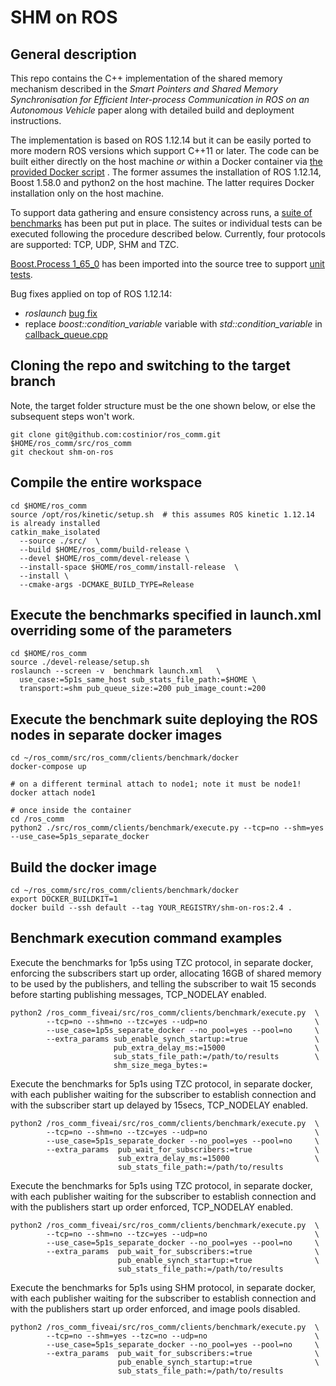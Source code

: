 # SHM on ROS
## General description
This repo contains the C++ implementation of the shared memory mechanism described in the _Smart Pointers and Shared Memory Synchronisation for Efficient Inter-process Communication in ROS on an Autonomous Vehicle_ paper along with detailed build and deployment instructions.

The implementation is based on ROS 1.12.14 but it can be easily ported to more modern ROS versions which support C++11 or later. The code can be built either directly on the host machine _or_ within a Docker container via  [the provided Docker script](https://github.com/costinior/ros_comm/blob/shm-on-ros/clients/benchmark/docker/Dockerfile) . The former assumes the installation of ROS 1.12.14, Boost 1.58.0 and python2 on the host machine. The latter requires Docker installation only on the host machine.

To support data gathering and ensure consistency across runs, a [suite of benchmarks](https://github.com/costinior/ros_comm/tree/shm-on-ros/clients/benchmark) has been put put in place. The suites or individual tests can be executed following the procedure described below. Currently, four protocols are supported: TCP, UDP, SHM and TZC.

[Boost.Process 1_65_0](https://www.boost.org/doc/libs/1_65_0/doc/html/process.html) has been imported into the source tree to support [unit tests](https://github.com/costinior/ros_comm/blob/shm-on-ros/test/test_roscpp/test/test_shm).

Bug fixes applied on top of ROS 1.12.14:
 - _roslaunch_ [bug fix](https://github.com/ros/ros_comm/pull/1115)
 - replace _boost::condition_variable_ variable with _std::condition_variable_ in [callback_queue.cpp](https://github.com/costinior/ros_comm/blob/shm-on-ros/clients/roscpp/src/libros/callback_queue.cpp)
## Cloning the repo and switching to the target branch
Note, the target folder structure must be the one shown below, or else the subsequent steps won't work.
```
git clone git@github.com:costinior/ros_comm.git $HOME/ros_comm/src/ros_comm
git checkout shm-on-ros
```
## Compile the entire workspace
```
cd $HOME/ros_comm
source /opt/ros/kinetic/setup.sh  # this assumes ROS kinetic 1.12.14 is already installed
catkin_make_isolated
  --source ./src/  \
  --build $HOME/ros_comm/build-release \
  --devel $HOME/ros_comm/devel-release \
  --install-space $HOME/ros_comm/install-release  \
  --install \
  --cmake-args -DCMAKE_BUILD_TYPE=Release
```
## Execute the benchmarks specified in launch.xml overriding some of the parameters
```
cd $HOME/ros_comm
source ./devel-release/setup.sh
roslaunch --screen -v  benchmark launch.xml   \
  use_case:=5p1s_same_host sub_stats_file_path:=$HOME \
  transport:=shm pub_queue_size:=200 pub_image_count:=200
```
## Execute the benchmark suite deploying the ROS nodes in separate docker images
```
cd ~/ros_comm/src/ros_comm/clients/benchmark/docker
docker-compose up

# on a different terminal attach to node1; note it must be node1!
docker attach node1

# once inside the container
cd /ros_comm
python2 ./src/ros_comm/clients/benchmark/execute.py --tcp=no --shm=yes --use_case=5p1s_separate_docker
```
## Build the docker image
```
cd ~/ros_comm/src/ros_comm/clients/benchmark/docker
export DOCKER_BUILDKIT=1
docker build --ssh default --tag YOUR_REGISTRY/shm-on-ros:2.4 .
```

## Benchmark execution command examples
Execute the benchmarks for 1p5s using TZC protocol, in separate docker, enforcing the subscribers start up order, allocating 16GB of shared memory to be used by the publishers, and telling the subscriber to wait 15 seconds before starting publishing messages, TCP_NODELAY enabled.
```
python2 /ros_comm_fiveai/src/ros_comm/clients/benchmark/execute.py  \
        --tcp=no --shm=no --tzc=yes --udp=no                        \
        --use_case=1p5s_separate_docker --no_pool=yes --pool=no     \
        --extra_params sub_enable_synch_startup:=true               \
                       pub_extra_delay_ms:=15000                    \
                       sub_stats_file_path:=/path/to/results        \
                       shm_size_mega_bytes:=
```


Execute the benchmarks for 5p1s using TZC protocol, in separate docker, with each publisher waiting for the subscriber to establish connection and with the subscriber start up delayed by 15secs, TCP_NODELAY enabled.
```
python2 /ros_comm_fiveai/src/ros_comm/clients/benchmark/execute.py  \
        --tcp=no --shm=no --tzc=yes --udp=no                        \
        --use_case=5p1s_separate_docker --no_pool=yes --pool=no     \
        --extra_params  pub_wait_for_subscribers:=true              \
                        sub_extra_delay_ms:=15000                   \
                        sub_stats_file_path:=/path/to/results
```

Execute the benchmarks for 5p1s using TZC protocol, in separate docker, with each publisher waiting for the subscriber to establish connection and with the publishers start up order enforced, TCP_NODELAY enabled.
```
python2 /ros_comm_fiveai/src/ros_comm/clients/benchmark/execute.py  \
        --tcp=no --shm=no --tzc=yes --udp=no                        \
        --use_case=5p1s_separate_docker --no_pool=yes --pool=no     \
        --extra_params  pub_wait_for_subscribers:=true              \
                        pub_enable_synch_startup:=true              \
                        sub_stats_file_path:=/path/to/results
```


Execute the benchmarks for 5p1s using SHM protocol, in separate docker, with each publisher waiting for the subscriber to establish connection and with the publishers start up order enforced, and image pools disabled.
```
python2 /ros_comm_fiveai/src/ros_comm/clients/benchmark/execute.py  \
        --tcp=no --shm=yes --tzc=no --udp=no                        \
        --use_case=5p1s_separate_docker --no_pool=yes --pool=no     \
        --extra_params  pub_wait_for_subscribers:=true              \
                        pub_enable_synch_startup:=true              \
                        sub_stats_file_path:=/path/to/results
```
